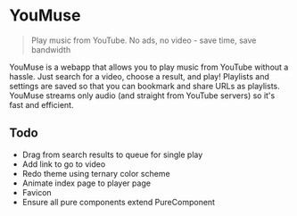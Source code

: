 # YouMuse

> Play music from YouTube. No ads, no video - save time, save bandwidth

YouMuse is a webapp that allows you to play music from YouTube without a hassle.
Just search for a video, choose a result, and play! Playlists and settings are
saved so that you can bookmark and share URLs as playlists. YouMuse streams only
audio (and straight from YouTube servers) so it's fast and efficient.

## Todo

* Drag from search results to queue for single play
* Add link to go to video
* Redo theme using ternary color scheme
* Animate index page to player page
* Favicon
* Ensure all pure components extend PureComponent
